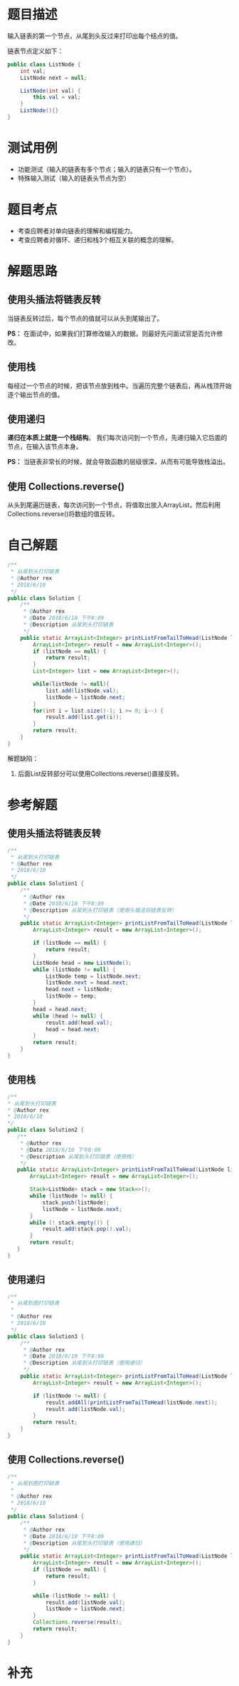 # 题目描述
输入链表的第一个节点，从尾到头反过来打印出每个结点的值。

链表节点定义如下：
```Java
public class ListNode {
    int val;
    ListNode next = null;

    ListNode(int val) {
        this.val = val;
    }
    ListNode(){}
}
```
# 测试用例
* 功能测试（输入的链表有多个节点；输入的链表只有一个节点）。
* 特殊输入测试（输入的链表头节点为空）

# 题目考点
* 考查应聘者对单向链表的理解和编程能力。
* 考查应聘者对循环、递归和栈3个相互关联的概念的理解。

# 解题思路
## 使用头插法将链表反转
当链表反转过后，每个节点的值就可以从头到尾输出了。

**PS：** 在面试中，如果我们打算修改输入的数据，则最好先问面试官是否允许修改。
## 使用栈
每经过一个节点的时候，把该节点放到栈中。当遍历完整个链表后，再从栈顶开始逐个输出节点的值。
## 使用递归
**递归在本质上就是一个栈结构**。 我们每次访问到一个节点，先递归输入它后面的节点，在输入该节点本身。

**PS：** 当链表非常长的时候，就会导致函数的层级很深，从而有可能导致栈溢出。

## 使用 Collections.reverse()
从头到尾遍历链表，每次访问到一个节点，将值取出放入ArrayList，然后利用Collections.reverse()将数组的值反转。
# 自己解题
```Java
/**
 * 从尾到头打印链表
 * @Author rex
 * 2018/6/10
 */
public class Solution {
    /**
     * @Author rex
     * @Date 2018/6/10 下午8:09
     * @Description 从尾到头打印链表
     */
    public static ArrayList<Integer> printListFromTailToHead(ListNode listNode) {
        ArrayList<Integer> result = new ArrayList<Integer>();
        if (listNode == null) {
            return result;
        }
        List<Integer> list = new ArrayList<Integer>();

        while(listNode != null){
            list.add(listNode.val);
            listNode = listNode.next;
        }
        for(int i = list.size()-1; i >= 0; i--) {
            result.add(list.get(i));
        }
        return result;
    }
}
```
解题缺陷：
1. 后面List反转部分可以使用Collections.reverse()直接反转。

# 参考解题
## 使用头插法将链表反转
```Java
/**
 * 从尾到头打印链表
 * @Author rex
 * 2018/6/10
 */
public class Solution1 {
    /**
     * @Author rex
     * @Date 2018/6/10 下午8:09
     * @Description 从尾到头打印链表（使用头插法将链表反转）
     */
    public static ArrayList<Integer> printListFromTailToHead(ListNode listNode) {
        ArrayList<Integer> result = new ArrayList<Integer>();

        if (listNode == null) {
            return result;
        }
        ListNode head = new ListNode();
        while (listNode != null) {
            ListNode temp = listNode.next;
            listNode.next = head.next;
            head.next = listNode;
            listNode = temp;
        }
        head = head.next;
        while (head != null) {
            result.add(head.val);
            head = head.next;
        }
        return result;
    }
}
```
## 使用栈
```Java
/**
* 从尾到头打印链表
* @Author rex
* 2018/6/10
*/
public class Solution2 {
   /**
    * @Author rex
    * @Date 2018/6/10 下午8:09
    * @Description 从尾到头打印链表（使用栈）
    */
   public static ArrayList<Integer> printListFromTailToHead(ListNode listNode) {
       ArrayList<Integer> result = new ArrayList<Integer>();

       Stack<ListNode> stack = new Stack<>();
       while (listNode != null) {
           stack.push(listNode);
           listNode = listNode.next;
       }
       while (! stack.empty()) {
           result.add(stack.pop().val);
       }
       return result;
   }
}
```
## 使用递归
```Java
/**
 * 从尾到图打印链表
 *
 * @Author rex
 * 2018/6/10
 */
public class Solution3 {
    /**
     * @Author rex
     * @Date 2018/6/10 下午8:09
     * @Description 从尾到头打印链表（使用递归）
     */
    public static ArrayList<Integer> printListFromTailToHead(ListNode listNode) {
        ArrayList<Integer> result = new ArrayList<Integer>();

        if (listNode != null) {
            result.addAll(printListFromTailToHead(listNode.next));
            result.add(listNode.val);
        }
        return result;
    }
}
```
## 使用 Collections.reverse()
```Java
/**
 * 从尾到图打印链表
 *
 * @Author rex
 * 2018/6/10
 */
public class Solution4 {
    /**
     * @Author rex
     * @Date 2018/6/10 下午8:09
     * @Description 从尾到头打印链表（使用递归）
     */
    public static ArrayList<Integer> printListFromTailToHead(ListNode listNode) {
        ArrayList<Integer> result = new ArrayList<Integer>();
        if (listNode == null) {
            return result;
        }

        while (listNode != null) {
            result.add(listNode.val);
            listNode = listNode.next;
        }
        Collections.reverse(result);
        return result;
    }
}
```



# 补充
